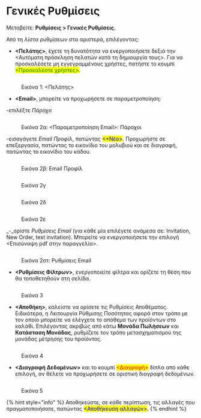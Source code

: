 # Γενικές Ρυθμίσεις

Μεταβείτε: **Ρυθμίσεις > Γενικές Ρυθμίσεις.**&#x20;

Από τη _λίστα_ ρυθμίσεων στα αριστερά, επιλέγοντας:

* **<Πελάτης>**, έχετε τη δυνατότητα να ενεργοποιήσετε δεξιά την <Αυτόματη πρόσκληση πελατών κατά τη δημιουργία τους>. Για να προσκαλέσετε μη εγγεγραμμένους χρήστες, πατήστε το κουμπί <mark style="color:green;"><Προσκαλέστε χρήστες></mark>.&#x20;

<figure><img src="../.gitbook/assets/ScreenHunter 235.png" alt=""><figcaption><p>Εικόνα 1: &#x3C;Πελάτης></p></figcaption></figure>



* **\<Email>**, μπορείτε να προχωρήσετε σε παραμετροποίηση:&#x20;

\-επιλέξτε _Πάροχο_

<figure><img src="../.gitbook/assets/ScreenHunter 239 (2).png" alt=""><figcaption><p>Εικόνα 2α: &#x3C;Παραμετροποίηση Email>: Πάροχοι</p></figcaption></figure>

\-εισαγάγετε _Email Προφίλ_, πατώντας <mark style="color:blue;"><+Νέο></mark>. Προχωρήστε σε επεξεργασία, πατώντας το εικονίδιο του μολυβιού και σε διαγραφή, πατώντας το εικονίδιο του κάδου.

<figure><img src="../.gitbook/assets/ScreenHunter 238.png" alt=""><figcaption><p>Εικόνα 2β: Email Προφίλ</p></figcaption></figure>

<div>

<figure><img src="../.gitbook/assets/ScreenHunter 231.png" alt=""><figcaption><p>Εικόνα 2γ </p></figcaption></figure>

 

<figure><img src="../.gitbook/assets/ScreenHunter 232.png" alt=""><figcaption><p>Εικόνα 2δ</p></figcaption></figure>

 

<figure><img src="../.gitbook/assets/ScreenHunter 233.png" alt=""><figcaption><p>Εικόνα 2ε</p></figcaption></figure>

</div>

_-_ορίστε _Ρυθμίσεις Email_ (για κάθε μία επιλέγετε ανάμεσα σε: Invitation, New Order, test invitation). Μπορείτε να ενεργοποιήσετε την επιλογή <Επισύναψη pdf στην παραγγελία>.                                   &#x20;

<figure><img src="../.gitbook/assets/ScreenHunter 237.png" alt=""><figcaption><p>Εικόνα 2στ: Ρυθμίσεις Email</p></figcaption></figure>



* **<Ρυθμίσεις Φίλτρων>**, ενεργοποιείτε φίλτρα και ορίζετε τη θέση που θα τοποθετηθούν στη σελίδα.&#x20;

<figure><img src="../.gitbook/assets/ScreenHunter 234.png" alt=""><figcaption><p>Εικόνα 3</p></figcaption></figure>

* **<Αποθήκη>**, καλείστε να ορίσετε τις Ρυθμίσεις Αποθέματος. Ειδικότερα, η Λειτουργία Ρύθμισης Ποσότητας αφορά στον τρόπο με τον οποίο μπορείτε να ελέγχετε το απόθεμα των προϊόντων στο καλάθι. Επιλέγοντας ακριβώς από κάτω **Μονάδα Πωλήσεων** και **Κατάσταση Μονάδας**, ρυθμίζετε τον τρόπο μετασχηματισμού της μονάδας μέτρησης του προϊόντος.&#x20;

<figure><img src="../.gitbook/assets/ScreenHunter 117 (1).png" alt=""><figcaption><p>Εικόνα 4</p></figcaption></figure>

* **<Διαγραφή Δεδομένων>** και το κουμπί <mark style="color:red;"><Διαγραφή></mark> δίπλα από κάθε επιλογή, αν θέλετε να προχωρήσετε σε οριστική διαγραφή δεδομένων.

<figure><img src="../.gitbook/assets/ScreenHunter 120.png" alt=""><figcaption><p>Εικόνα 5</p></figcaption></figure>

{% hint style="info" %}
Αποθηκεύστε, σε κάθε περίπτωση, τις αλλαγές που πραγματοποιήσατε, πατώντας <mark style="color:blue;"><Αποθήκευση αλλαγών></mark>.
{% endhint %}
